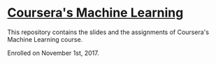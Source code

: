 # [Coursera's Machine Learning](https://www.coursera.org/learn/machine-learning/)

This repository contains the slides and the assignments of Coursera's Machine Learning course.

Enrolled on November 1st, 2017.
